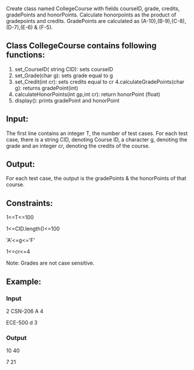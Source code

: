 Create class named CollegeCourse with fields courseID, grade, credits, gradePoints and honorPoints. Calculate honorpoints as the product of gradepoints and credits.
GradePoints are calculated as (A-10),(B-9),(C-8),(D-7),(E-6) & (F-5).

## Class CollegeCourse contains following functions:
1. set_CourseID( string CID): sets courseID
2. set_Grade(char g): sets grade equal to g
3. set_Credit(int cr): sets credits equal to cr 
4.calculateGradePoints(char g): returns gradePoint(int)
5. calculateHonorPoints(int gp,int cr): return honorPoint (float)
6. display(): prints gradePoint and honorPoint

## Input:
The first line contains an integer T, the number of test cases. For each test case, there is a string CID, denoting Course ID, a character g, denoting the grade and an integer cr, denoting the credits of the course.

## Output:
For each test case, the output is the gradePoints & the honorPoints of that course.

## Constraints:
1<=T<=100

1<=CID.length()<=100

'A'<=g<='F'

1<=cr<=4

Note: Grades are not case sensitive.

## Example:
### Input
2
CSN-206 A 4

ECE-500 d 3
### Output
10 40

7 21
